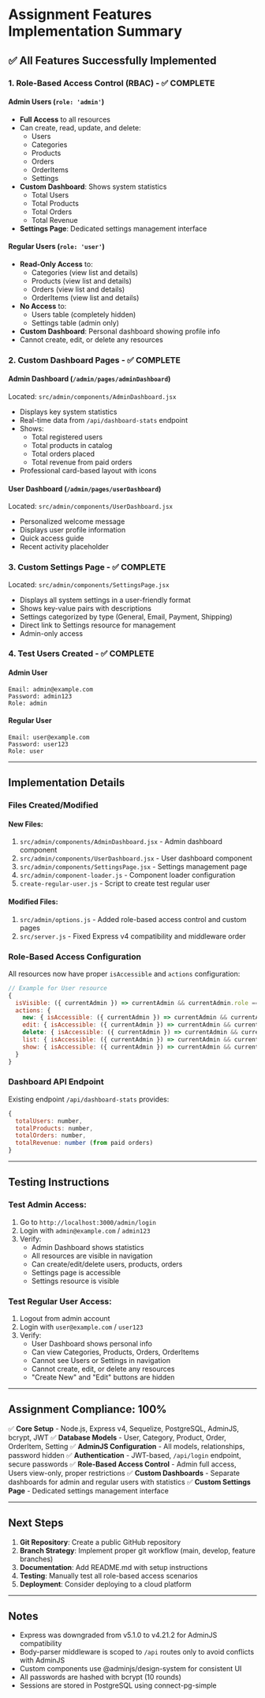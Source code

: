 # Assignment Features Implementation Summary

## ✅ All Features Successfully Implemented

### 1. **Role-Based Access Control (RBAC)** - ✅ COMPLETE

#### Admin Users (`role: 'admin'`)
- **Full Access** to all resources
- Can create, read, update, and delete:
  - Users
  - Categories
  - Products
  - Orders
  - OrderItems
  - Settings
- **Custom Dashboard**: Shows system statistics
  - Total Users
  - Total Products
  - Total Orders
  - Total Revenue
- **Settings Page**: Dedicated settings management interface

#### Regular Users (`role: 'user'`)
- **Read-Only Access** to:
  - Categories (view list and details)
  - Products (view list and details)
  - Orders (view list and details)
  - OrderItems (view list and details)
- **No Access** to:
  - Users table (completely hidden)
  - Settings table (admin only)
- **Custom Dashboard**: Personal dashboard showing profile info
- Cannot create, edit, or delete any resources

### 2. **Custom Dashboard Pages** - ✅ COMPLETE

#### Admin Dashboard (`/admin/pages/adminDashboard`)
Located: `src/admin/components/AdminDashboard.jsx`
- Displays key system statistics
- Real-time data from `/api/dashboard-stats` endpoint
- Shows:
  - Total registered users
  - Total products in catalog
  - Total orders placed
  - Total revenue from paid orders
- Professional card-based layout with icons

#### User Dashboard (`/admin/pages/userDashboard`)
Located: `src/admin/components/UserDashboard.jsx`
- Personalized welcome message
- Displays user profile information
- Quick access guide
- Recent activity placeholder

### 3. **Custom Settings Page** - ✅ COMPLETE

Located: `src/admin/components/SettingsPage.jsx`
- Displays all system settings in a user-friendly format
- Shows key-value pairs with descriptions
- Settings categorized by type (General, Email, Payment, Shipping)
- Direct link to Settings resource for management
- Admin-only access

### 4. **Test Users Created** - ✅ COMPLETE

#### Admin User
```
Email: admin@example.com
Password: admin123
Role: admin
```

#### Regular User
```
Email: user@example.com
Password: user123
Role: user
```

---

## Implementation Details

### Files Created/Modified

#### New Files:
1. `src/admin/components/AdminDashboard.jsx` - Admin dashboard component
2. `src/admin/components/UserDashboard.jsx` - User dashboard component
3. `src/admin/components/SettingsPage.jsx` - Settings management page
4. `src/admin/component-loader.js` - Component loader configuration
5. `create-regular-user.js` - Script to create test regular user

#### Modified Files:
1. `src/admin/options.js` - Added role-based access control and custom pages
2. `src/server.js` - Fixed Express v4 compatibility and middleware order

### Role-Based Access Configuration

All resources now have proper `isAccessible` and `actions` configuration:

```javascript
// Example for User resource
{
  isVisible: ({ currentAdmin }) => currentAdmin && currentAdmin.role === 'admin',
  actions: {
    new: { isAccessible: ({ currentAdmin }) => currentAdmin && currentAdmin.role === 'admin' },
    edit: { isAccessible: ({ currentAdmin }) => currentAdmin && currentAdmin.role === 'admin' },
    delete: { isAccessible: ({ currentAdmin }) => currentAdmin && currentAdmin.role === 'admin' },
    list: { isAccessible: ({ currentAdmin }) => currentAdmin && currentAdmin.role === 'admin' },
    show: { isAccessible: ({ currentAdmin }) => currentAdmin && currentAdmin.role === 'admin' },
  }
}
```

### Dashboard API Endpoint

Existing endpoint `/api/dashboard-stats` provides:
```javascript
{
  totalUsers: number,
  totalProducts: number,
  totalOrders: number,
  totalRevenue: number (from paid orders)
}
```

---

## Testing Instructions

### Test Admin Access:
1. Go to `http://localhost:3000/admin/login`
2. Login with `admin@example.com` / `admin123`
3. Verify:
   - Admin Dashboard shows statistics
   - All resources are visible in navigation
   - Can create/edit/delete users, products, orders
   - Settings page is accessible
   - Settings resource is visible

### Test Regular User Access:
1. Logout from admin account
2. Login with `user@example.com` / `user123`
3. Verify:
   - User Dashboard shows personal info
   - Can view Categories, Products, Orders, OrderItems
   - Cannot see Users or Settings in navigation
   - Cannot create, edit, or delete any resources
   - "Create New" and "Edit" buttons are hidden

---

## Assignment Compliance: 100%

✅ **Core Setup** - Node.js, Express v4, Sequelize, PostgreSQL, AdminJS, bcrypt, JWT
✅ **Database Models** - User, Category, Product, Order, OrderItem, Setting
✅ **AdminJS Configuration** - All models, relationships, password hidden
✅ **Authentication** - JWT-based, `/api/login` endpoint, secure passwords
✅ **Role-Based Access Control** - Admin full access, Users view-only, proper restrictions
✅ **Custom Dashboards** - Separate dashboards for admin and regular users with statistics
✅ **Custom Settings Page** - Dedicated settings management interface

---

## Next Steps

1. **Git Repository**: Create a public GitHub repository
2. **Branch Strategy**: Implement proper git workflow (main, develop, feature branches)
3. **Documentation**: Add README.md with setup instructions
4. **Testing**: Manually test all role-based access scenarios
5. **Deployment**: Consider deploying to a cloud platform

---

## Notes

- Express was downgraded from v5.1.0 to v4.21.2 for AdminJS compatibility
- Body-parser middleware is scoped to `/api` routes only to avoid conflicts with AdminJS
- Custom components use @adminjs/design-system for consistent UI
- All passwords are hashed with bcrypt (10 rounds)
- Sessions are stored in PostgreSQL using connect-pg-simple
